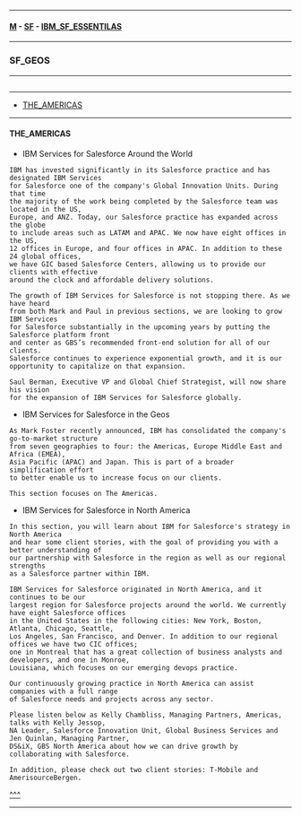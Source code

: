 
---

#### [M](https://github.com/ttltrk/TTT/blob/master/menu.md) - [SF](https://github.com/ttltrk/TTT/blob/master/SALE/SALE.md) - [IBM_SF_ESSENTILAS](https://github.com/ttltrk/TTT/blob/master/SALE/IBM_SF_ESSENTIALS/IBM_SF_ESSENTIALS.md)

---

### SF_GEOS

---

```

```

---

* [THE_AMERICAS](#THE_AMERICAS)

---

#### THE_AMERICAS

- IBM Services for Salesforce Around the World

```
IBM has invested significantly in its Salesforce practice and has designated IBM Services
for Salesforce one of the company's Global Innovation Units. During that time
the majority of the work being completed by the Salesforce team was located in the US,
Europe, and ANZ. Today, our Salesforce practice has expanded across the globe
to include areas such as LATAM and APAC. We now have eight offices in the US,
12 offices in Europe, and four offices in APAC. In addition to these 24 global offices,
we have GIC based Salesforce Centers, allowing us to provide our clients with effective
around the clock and affordable delivery solutions.

The growth of IBM Services for Salesforce is not stopping there. As we have heard
from both Mark and Paul in previous sections, we are looking to grow IBM Services
for Salesforce substantially in the upcoming years by putting the Salesforce platform front
and center as GBS’s recommended front-end solution for all of our clients.
Salesforce continues to experience exponential growth, and it is our opportunity to capitalize on that expansion.

Saul Berman, Executive VP and Global Chief Strategist, will now share his vision
for the expansion of IBM Services for Salesforce globally.
```

- IBM Services for Salesforce in the Geos

```
As Mark Foster recently announced, IBM has consolidated the company's go-to-market structure
from seven geographies to four: the Americas, Europe Middle East and Africa (EMEA),
Asia Pacific (APAC) and Japan. This is part of a broader simplification effort
to better enable us to increase focus on our clients.

This section focuses on The Americas.
```

- IBM Services for Salesforce in North America

```
In this section, you will learn about IBM for Salesforce's strategy in North America
and hear some client stories, with the goal of providing you with a better understanding of
our partnership with Salesforce in the region as well as our regional strengths
as a Salesforce partner within IBM.

IBM Services for Salesforce originated in North America, and it continues to be our
largest region for Salesforce projects around the world. We currently have eight Salesforce offices
in the United States in the following cities: New York, Boston, Atlanta, Chicago, Seattle,
Los Angeles, San Francisco, and Denver. In addition to our regional offices we have two CIC offices;
one in Montreal that has a great collection of business analysts and developers, and one in Monroe,
Louisiana, which focuses on our emerging devops practice.

Our continuously growing practice in North America can assist companies with a full range
of Salesforce needs and projects across any sector.

Please listen below as Kelly Chambliss, Managing Partners, Americas, talks with Kelly Jessop,
NA Leader, Salesforce Innovation Unit, Global Business Services and Jen Quinlan, Managing Partner,
DS&iX, GBS North America about how we can drive growth by collaborating with Salesforce.

In addition, please check out two client stories: T-Mobile and AmerisourceBergen.
```

[^^^](#SF_GEOS)

---
